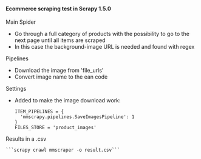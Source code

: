 #### Ecommerce scraping test in Scrapy 1.5.0

Main Spider
  - Go through a full category of products with the possibility to go to the next page until all items are scraped
  - In this case the background-image URL is needed and found with regex

Pipelines
  - Download the image from 'file_urls' 
  - Convert image name to the ean code

Settings
  - Added to make the image download work:

    ```
    ITEM_PIPELINES = {
      'mmscrapy.pipelines.SaveImagesPipeline': 1
    }
    FILES_STORE = 'product_images'
    ```

Results in a .csv

    ```scrapy crawl mmscraper -o result.csv```